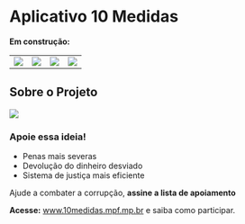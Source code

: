 # Aplicativo 10 Medidas

<b>Em construção:</b>

<table border="0">
	<tr>
		<td>
			<img src="https://github.com/eduhcastro22/Mude/blob/master/image/nav-drawer.jpg"/>
		</td>
		<td>
			<img src="https://github.com/eduhcastro22/Mude/blob/master/image/assinometro.jpg"/>
		</td>
		<td>
			<img src="https://github.com/eduhcastro22/Mude/blob/master/image/10medidas.jpg"/>
		</td>
		<td>
			<img src="https://github.com/eduhcastro22/Mude/blob/master/image/participe.jpg"/>
		</td>
	</tr>
</table>

<h2>Sobre o Projeto</h2>

<img src="https://github.com/eduhcastro22/App10medidas/blob/master/image/campanha-mpf.jpg" />

<h3>Apoie essa ideia!</h3>

- Penas mais severas
- Devolução do dinheiro desviado
- Sistema de justiça mais eficiente

Ajude a combater a corrupção, <b>assine a lista de apoiamento</b>

<b>Acesse:</b> www.10medidas.mpf.mp.br e saiba como participar.
